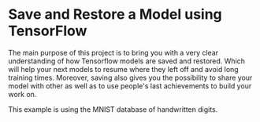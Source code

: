 # Save and Restore a Model using TensorFlow

The main purpose of this project is to bring you with a very clear understanding of how Tensorflow models are saved and restored. Which will help your next models to resume where they left off and avoid long training times. Moreover, saving also gives you the possibility to share your model with other as well as to use people's last achievements to build your work on. 

This example is using the MNIST database of handwritten digits.
